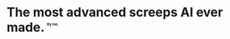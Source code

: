# The most advanced screeps AI ever made. <sup><sub><sup><sub><sup><sub><sup>By me.</sup></sub></sup></sub></sup></sub></sup>
